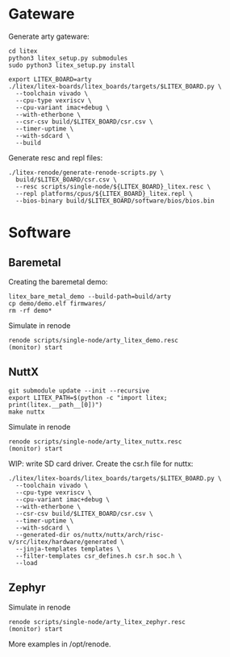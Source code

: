 Gateware
========

Generate arty gateware:

```
cd litex
python3 litex_setup.py submodules
sudo python3 litex_setup.py install

export LITEX_BOARD=arty
./litex/litex-boards/litex_boards/targets/$LITEX_BOARD.py \
  --toolchain vivado \
  --cpu-type vexriscv \
  --cpu-variant imac+debug \
  --with-etherbone \
  --csr-csv build/$LITEX_BOARD/csr.csv \
  --timer-uptime \
  --with-sdcard \
  --build
```

Generate resc and repl files:

```
./litex-renode/generate-renode-scripts.py \
  build/$LITEX_BOARD/csr.csv \
  --resc scripts/single-node/${LITEX_BOARD}_litex.resc \
  --repl platforms/cpus/${LITEX_BOARD}_litex.repl \
  --bios-binary build/$LITEX_BOARD/software/bios/bios.bin
```

Software
========

Baremetal
---------

Creating the baremetal demo:

```
litex_bare_metal_demo --build-path=build/arty
cp demo/demo.elf firmwares/
rm -rf demo*
```

Simulate in renode

```
renode scripts/single-node/arty_litex_demo.resc
(monitor) start
```

NuttX
-----

```
git submodule update --init --recursive
export LITEX_PATH=$(python -c "import litex; print(litex.__path__[0])")
make nuttx
```

Simulate in renode

```
renode scripts/single-node/arty_litex_nuttx.resc
(monitor) start
```

WIP: write SD card driver. Create the csr.h file for nuttx:

```
./litex/litex-boards/litex_boards/targets/$LITEX_BOARD.py \
  --toolchain vivado \
  --cpu-type vexriscv \
  --cpu-variant imac+debug \
  --with-etherbone \
  --csr-csv build/$LITEX_BOARD/csr.csv \
  --timer-uptime \
  --with-sdcard \
  --generated-dir os/nuttx/nuttx/arch/risc-v/src/litex/hardware/generated \
  --jinja-templates templates \
  --filter-templates csr_defines.h csr.h soc.h \
  --load
```

Zephyr
------

Simulate in renode

```
renode scripts/single-node/arty_litex_zephyr.resc
(monitor) start
```

More examples in /opt/renode.
